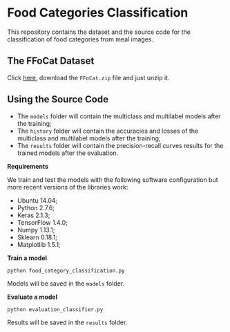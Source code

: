 # Food Categories Classification

This repository contains the dataset and the source code for the classification of food categories from meal images.

## The FFoCat Dataset

Click [here](http://bit.do/eGcW5), download the `FFoCat.zip` file and just unzip it.

## Using the Source Code

- The `models` folder will contain the multiclass and multilabel models after the training;
- The `history` folder will contain the accuracies and losses of the multiclass and multilabel models after the training;
- The `results` folder will contain the precision-recall curves results for the trained models after the evaluation.

**Requirements**

We train and test the models with the following software configuration but more recent versions of the libraries work:

- Ubuntu 14.04;
- Python 2.7.6;
- Keras 2.1.3;
- TensorFlow 1.4.0;
- Numpy 1.13.1;
- Sklearn 0.18.1;
- Matplotlib 1.5.1;

**Train a model**

```
python food_category_classification.py
```
Models will be saved in the `models` folder.

**Evaluate a model**

```
python evaluation_classifier.py
```
Results will be saved in the `results` folder.
